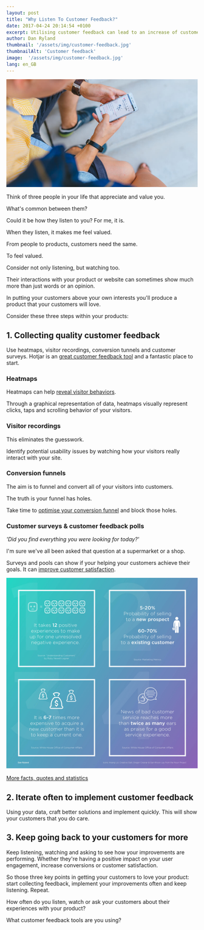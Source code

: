 ```yaml
---
layout: post
title: "Why Listen To Customer Feedback?"
date: 2017-04-24 20:14:54 +0100
excerpt: Utilising customer feedback can lead to an increase of customer satisfaction because your customer should feel valued.
author: Dan Ryland
thumbnail: '/assets/img/customer-feedback.jpg'
thumbnailAlt: 'Customer feedback'
image:  '/assets/img/customer-feedback.jpg'
lang: en_GB
---
```

![Customer feedback](/assets/img/customer-feedback.jpg)

Think of three people in your life that appreciate and value you.

What's common between them?

Could it be how they listen to you? For me, it is.

When they listen, it makes me feel valued.

From people to products, customers need the same.

To feel valued.

Consider not only listening, but watching too.

Their interactions with your product or website can sometimes show much more than just words or an opinion.

In putting your customers above your own interests you'll produce a product that your customers will love.

Consider these three steps within your products:

## 1. Collecting quality customer feedback ##
Use heatmaps, visitor recordings, conversion tunnels and customer surveys. Hotjar is an [great customer feedback tool](https://hotjar.com) and a fantastic place to start.

### Heatmaps ###
Heatmaps can help [reveal visitor behaviors](https://www.hotjar.com/heatmaps).

Through a graphical representation of data, heatmaps visually represent clicks, taps and scrolling behavior of your visitors.

### Visitor recordings ###
This eliminates the guesswork.

Identify potential usability issues by watching how your visitors really interact with your site.

### Conversion funnels ###
The aim is to funnel and convert all of your visitors into customers.

The truth is your funnel has holes.

Take time to [optimise your conversion funnel](https://www.crazyegg.com/blog/website-conversion-funnel/) and block those holes.

### Customer surveys & customer feedback polls ###
_'Did you find everything you were looking for today?'_

I'm sure we've all been asked that question at a supermarket or a shop.

Surveys and pools can show if your helping your customers achieve their goals. It can [improve customer satisfaction](https://www.surveymonkey.com/mp/csat/).

![Customer feedback infographic by Dan Ryland](/assets/img/customer-feedback-infographic-dan-ryland.jpg)

[More facts, quotes and statistics](https://www.helpscout.net/75-customer-service-facts-quotes-statistics/)

## 2. Iterate often to implement customer feedback ##
Using your data, craft better solutions and implement quickly. This will show your customers that you do care.

## 3. Keep going back to your customers for more ##
Keep listening, watching and asking to see how your improvements are performing. Whether they're having a positive impact on your user engagement, increase conversions or customer satisfaction.

So those three key points in getting your customers to love your product: start collecting feedback, implement your improvements often and keep listening. Repeat.

How often do you listen, watch or ask your customers about their experiences with your product?

What customer feedback tools are you using?
